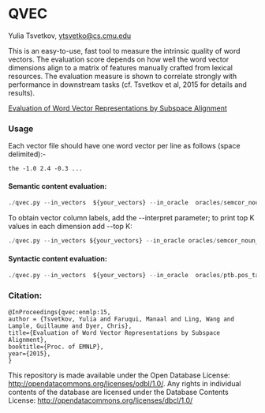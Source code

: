 QVEC
========
Yulia Tsvetkov, ytsvetko@cs.cmu.edu

This is an easy-to-use, fast tool to measure the intrinsic quality of word vectors. The
evaluation score depends on how well the word vector dimensions align to a matrix of features
manually crafted from lexical resources. The evaluation measure is shown to correlate strongly
with performance in downstream tasks (cf. Tsvetkov et al, 2015 for details and results).

<a href="http://www.cs.cmu.edu/~ytsvetko/papers/qvec.pdf">Evaluation of Word Vector Representations by Subspace Alignment</a>
  </li> 

### Usage

Each vector file should have one word vector per line as follows (space delimited):-

```the -1.0 2.4 -0.3 ...```

#### Semantic content evaluation: 

```py
./qvec.py --in_vectors  ${your_vectors} --in_oracle  oracles/semcor_noun_verb.supersenses    
```
To obtain vector column labels, add the --interpret parameter; to print top K values in each dimension add --top K: 

```py
./qvec.py --in_vectors ${your_vectors} --in_oracle oracles/semcor_noun_verb.supersenses --interpret --top 10
```


#### Syntactic content evaluation: 

```py
./qvec.py --in_vectors  ${your_vectors} --in_oracle  oracles/ptb.pos_tags    
```


### Citation:
    @InProceedings{qvec:enmlp:15,
    author = {Tsvetkov, Yulia and Faruqui, Manaal and Ling, Wang and Lample, Guillaume and Dyer, Chris},
    title={Evaluation of Word Vector Representations by Subspace Alignment},
    booktitle={Proc. of EMNLP},
    year={2015},
    }

This repository is made available under the Open Database License: http://opendatacommons.org/licenses/odbl/1.0/. Any rights in individual contents of the database are licensed under the Database Contents License: http://opendatacommons.org/licenses/dbcl/1.0/

